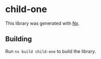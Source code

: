 # child-one

This library was generated with [Nx](https://nx.dev).

## Building

Run `nx build child-one` to build the library.
